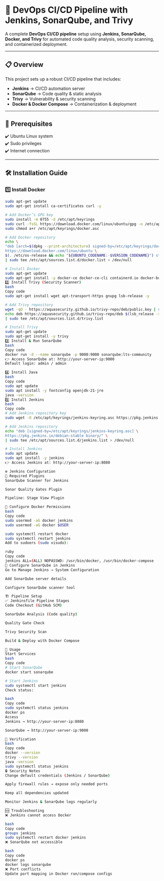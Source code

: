 # 🚀 DevOps CI/CD Pipeline with Jenkins, SonarQube, and Trivy

A complete **DevOps CI/CD pipeline** setup using **Jenkins, SonarQube, Docker, and Trivy** for automated code quality analysis, security scanning, and containerized deployment.

---

## 📋 Overview

This project sets up a robust CI/CD pipeline that includes:

- **Jenkins** → CI/CD automation server  
- **SonarQube** → Code quality & static analysis  
- **Trivy** → Vulnerability & security scanning  
- **Docker & Docker Compose** → Containerization & deployment  

---

## 🚀 Prerequisites

✔️ Ubuntu Linux system  
✔️ Sudo privileges  
✔️ Internet connection  

---

## 🛠️ Installation Guide

### 1️⃣ Install Docker
```bash
sudo apt-get update
sudo apt-get install ca-certificates curl -y

# Add Docker’s GPG key
sudo install -m 0755 -d /etc/apt/keyrings
sudo curl -fsSL https://download.docker.com/linux/ubuntu/gpg -o /etc/apt/keyrings/docker.asc
sudo chmod a+r /etc/apt/keyrings/docker.asc

# Add Docker repository
echo \
"deb [arch=$(dpkg --print-architecture) signed-by=/etc/apt/keyrings/docker.asc] \
https://download.docker.com/linux/ubuntu \
$(. /etc/os-release && echo "${UBUNTU_CODENAME:-$VERSION_CODENAME}") stable" \
| sudo tee /etc/apt/sources.list.d/docker.list > /dev/null

# Install Docker
sudo apt-get update
sudo apt-get install -y docker-ce docker-ce-cli containerd.io docker-buildx-plugin docker-compose-plugin
2️⃣ Install Trivy (Security Scanner)
bash
Copy code
sudo apt-get install wget apt-transport-https gnupg lsb-release -y

# Add Trivy repository
wget -qO - https://aquasecurity.github.io/trivy-repo/deb/public.key | sudo apt-key add -
echo deb https://aquasecurity.github.io/trivy-repo/deb $(lsb_release -sc) main \
| sudo tee /etc/apt/sources.list.d/trivy.list

# Install Trivy
sudo apt-get update
sudo apt-get install -y trivy
3️⃣ Install & Run SonarQube
bash
Copy code
docker run -d --name sonarqube -p 9000:9000 sonarqube:lts-community
👉 Access SonarQube at: http://your-server-ip:9000
Default login: admin / admin

4️⃣ Install Java
bash
Copy code
sudo apt update
sudo apt install -y fontconfig openjdk-21-jre
java -version
5️⃣ Install Jenkins
bash
Copy code
# Add Jenkins repository key
sudo wget -O /etc/apt/keyrings/jenkins-keyring.asc https://pkg.jenkins.io/debian-stable/jenkins.io-2023.key

# Add Jenkins repository
echo "deb [signed-by=/etc/apt/keyrings/jenkins-keyring.asc] \
https://pkg.jenkins.io/debian-stable binary/" \
| sudo tee /etc/apt/sources.list.d/jenkins.list > /dev/null

# Install Jenkins
sudo apt update
sudo apt install -y jenkins
👉 Access Jenkins at: http://your-server-ip:8080

⚙️ Jenkins Configuration
🔌 Required Plugins
SonarQube Scanner for Jenkins

Sonar Quality Gates Plugin

Pipeline: Stage View Plugin

🔑 Configure Docker Permissions
bash
Copy code
sudo usermod -aG docker jenkins
sudo usermod -aG docker $USER

sudo systemctl restart docker
sudo systemctl restart jenkins
Add to sudoers (sudo visudo):

ruby
Copy code
jenkins ALL=(ALL) NOPASSWD: /usr/bin/docker, /usr/bin/docker-compose
🔧 Configure SonarQube in Jenkins
Go to Manage Jenkins → System Configuration

Add SonarQube server details

Configure SonarQube scanner tool

🏗️ Pipeline Setup
✅ Jenkinsfile Pipeline Stages
Code Checkout (GitHub SCM)

SonarQube Analysis (Code quality)

Quality Gate Check

Trivy Security Scan

Build & Deploy with Docker Compose

🔧 Usage
Start Services
bash
Copy code
# Start SonarQube
docker start sonarqube

# Start Jenkins
sudo systemctl start jenkins
Check status:

bash
Copy code
sudo systemctl status jenkins
docker ps
Access
Jenkins → http://your-server-ip:8080

SonarQube → http://your-server-ip:9000

🧪 Verification
bash
Copy code
docker --version
trivy --version
java -version
sudo systemctl status jenkins
🔒 Security Notes
Change default credentials (Jenkins / SonarQube)

Apply firewall rules → expose only needed ports

Keep all dependencies updated

Monitor Jenkins & SonarQube logs regularly

🆘 Troubleshooting
❌ Jenkins cannot access Docker

bash
Copy code
groups jenkins
sudo systemctl restart docker jenkins
❌ SonarQube not accessible

bash
Copy code
docker ps
docker logs sonarqube
❌ Port conflicts
Update port mapping in Docker run/compose configs
